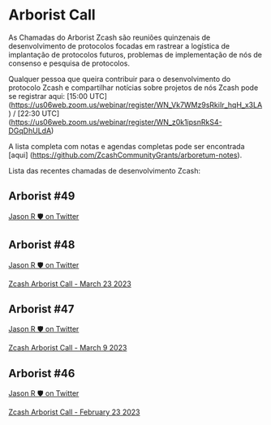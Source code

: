 # Arborist Call

As Chamadas do Arborist Zcash são reuniões quinzenais de desenvolvimento de protocolos focadas em rastrear a logística de implantação de protocolos futuros, problemas de implementação de nós de consenso e pesquisa de protocolos.

Qualquer pessoa que queira contribuir para o desenvolvimento do protocolo Zcash e compartilhar notícias sobre projetos de nós Zcash pode se registrar aqui: [15:00 UTC] (https://us06web.zoom.us/webinar/register/WN_Vk7WMz9sRkiIr_hqH_x3LA) / [22:30 UTC] (https://us06web.zoom.us/webinar/register/WN_z0k1ipsnRkS4-DGqDhULdA)

A lista completa com notas e agendas completas pode ser encontrada [aqui] (https://github.com/ZcashCommunityGrants/arboretum-notes).

Lista das recentes chamadas de desenvolvimento Zcash:

## Arborist #49

[Jason R 🛡️ on Twitter](https://twitter.com/zksquirrel/status/1644115391575105537?cxt=HHwWgoCxyZuPidEtAAAA)

## Arborist #48

[Jason R 🛡️ on Twitter](https://twitter.com/zksquirrel/status/1639157209962541058?cxt=HHwWhMCz7Yezur8tAAAA)

[Zcash Arborist Call - March 23 2023](https://www.youtube.com/watch?v=k9bd3KCUoNs)

## Arborist #47

[Jason R 🛡️ on Twitter](https://twitter.com/zksquirrel/status/1633999586023944199)

[Zcash Arborist Call - March 9 2023](https://www.youtube.com/watch?v=_FQlSvlukmU)

## Arborist #46

[Jason R 🛡️ on Twitter](https://twitter.com/zksquirrel/status/1629021480372641800)

[Zcash Arborist Call - February 23 2023](https://www.youtube.com/watch?v=iw5bAyLFpf4)
